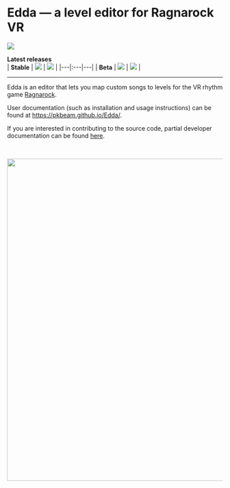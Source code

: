 # Edda — a level editor for Ragnarock VR

<img src="https://img.shields.io/github/downloads/PKBeam/Edda/total">

**Latest releases**  
| **Stable** | <img src="https://img.shields.io/github/v/release/PKBeam/Edda"> | <img src="https://img.shields.io/github/downloads/PKBeam/Edda/latest/total"> |
|---|:---|---|
| **Beta** | <img src="https://img.shields.io/github/v/release/PKBeam/Edda?include_prereleases"> | <img src="https://img.shields.io/github/downloads-pre/PKBeam/Edda/latest/total"> |

<hr/>

Edda is an editor that lets you map custom songs to levels for the VR rhythm game [Ragnarock](https://www.ragnarock-vr.com/home).

User documentation (such as installation and usage instructions) can be found at https://pkbeam.github.io/Edda/.

If you are interested in contributing to the source code, partial developer documentation can be found [here](https://github.com/PKBeam/Edda/wiki).

<br/>
<p align="left"><img height="auto" width="750px" src="https://i.imgur.com/6e8nAVo.png"></p>
